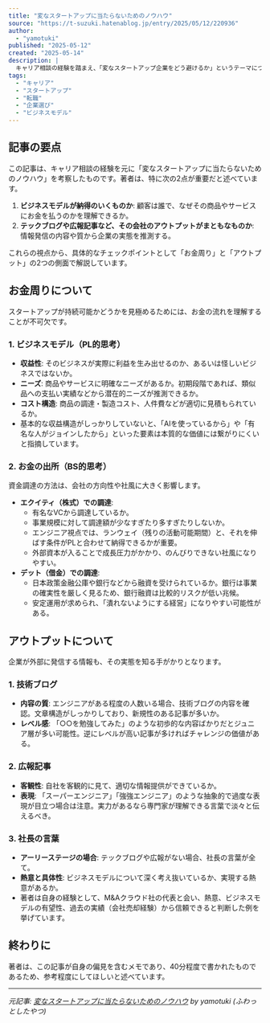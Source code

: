 ```yaml
---
title: "変なスタートアップに当たらないためのノウハウ"
source: "https://t-suzuki.hatenablog.jp/entry/2025/05/12/220936"
author:
  - "yamotuki"
published: "2025-05-12"
created: "2025-05-14"
description: |
  キャリア相談の経験を踏まえ、「変なスタートアップ企業をどう避けるか」というテーマについて考察するブログ記事。著者は、スタートアップを見極める上で重要なのは「ビジネスモデルが納得いくものか」と「企業のアウトプット（技術ブログや広報記事など）がまともか」という2点だと述べている。これらを基に、具体的な確認ポイントとして「お金周り（収益構造、資金調達源）」と「アウトプット（技術ブログ、広報記事、社長の言葉）」の観点から解説している。
tags:
  - "キャリア"
  - "スタートアップ"
  - "転職"
  - "企業選び"
  - "ビジネスモデル"
---
```


## 記事の要点

この記事は、キャリア相談の経験を元に「変なスタートアップに当たらないためのノウハウ」を考察したものです。著者は、特に次の2点が重要だと述べています。

1. **ビジネスモデルが納得のいくものか**: 顧客は誰で、なぜその商品やサービスにお金を払うのかを理解できるか。
2. **テックブログや広報記事など、その会社のアウトプットがまともなものか**: 情報発信の内容や質から企業の実態を推測する。

これらの視点から、具体的なチェックポイントとして「お金周り」と「アウトプット」の2つの側面で解説しています。

## お金周りについて

スタートアップが持続可能かどうかを見極めるためには、お金の流れを理解することが不可欠です。

### 1. ビジネスモデル（PL的思考）

* **収益性**: そのビジネスが実際に利益を生み出せるのか、あるいは怪しいビジネスではないか。
* **ニーズ**: 商品やサービスに明確なニーズがあるか。初期段階であれば、類似品への支払い実績などから潜在的ニーズが推測できるか。
* **コスト構造**: 商品の調達・製造コスト、人件費などが適切に見積もられているか。
* 基本的な収益構造がしっかりしていないと、「AIを使っているから」や「有名な人がジョインしたから」といった要素は本質的な価値には繋がりにくいと指摘しています。

### 2. お金の出所（BS的思考）

資金調達の方法は、会社の方向性や社風に大きく影響します。

* **エクイティ（株式）での調達**:
  * 有名なVCから調達しているか。
  * 事業規模に対して調達額が少なすぎたり多すぎたりしないか。
  * エンジニア視点では、ランウェイ（残りの活動可能期間）と、それを伸ばす条件がPLと合わせて納得できるかが重要。
  * 外部資本が入ることで成長圧力がかかり、のんびりできない社風になりやすい。
* **デット（借金）での調達**:
  * 日本政策金融公庫や銀行などから融資を受けられているか。銀行は事業の確実性を厳しく見るため、銀行融資は比較的リスクが低い兆候。
  * 安定運用が求められ、「潰れないようにする経営」になりやすい可能性がある。

## アウトプットについて

企業が外部に発信する情報も、その実態を知る手がかりとなります。

### 1. 技術ブログ

* **内容の質**: エンジニアがある程度の人数いる場合、技術ブログの内容を確認。文章構造がしっかりしており、新規性のある記事が多いか。
* **レベル感**: 「○○を勉強してみた」のような初歩的な内容ばかりだとジュニア層が多い可能性。逆にレベルが高い記事が多ければチャレンジの価値がある。

### 2. 広報記事

* **客観性**: 自社を客観的に見て、適切な情報提供ができているか。
* **表現**: 「スーパーエンジニア」「強強エンジニア」のような抽象的で過度な表現が目立つ場合は注意。実力があるなら専門家が理解できる言葉で淡々と伝えるべき。

### 3. 社長の言葉

* **アーリーステージの場合**: テックブログや広報がない場合、社長の言葉が全て。
* **熱意と具体性**: ビジネスモデルについて深く考え抜いているか、実現する熱意があるか。
* 著者は自身の経験として、M&Aクラウド社の代表と会い、熱意、ビジネスモデルの有望性、過去の実績（会社売却経験）から信頼できると判断した例を挙げています。

## 終わりに

著者は、この記事が自身の偏見を含むメモであり、40分程度で書かれたものであるため、参考程度にしてほしいと述べています。

---
*元記事: [変なスタートアップに当たらないためのノウハウ](https://t-suzuki.hatenablog.jp/entry/2025/05/12/220936) by yamotuki (ふわっとしたやつ)*
